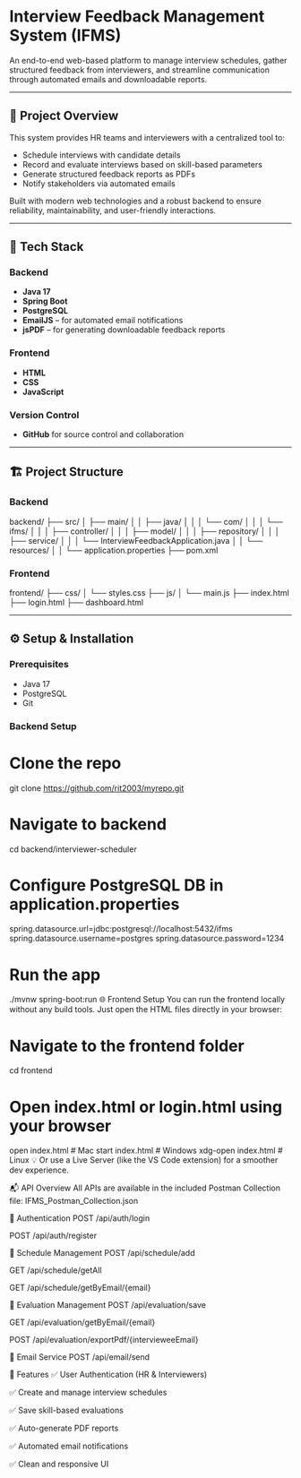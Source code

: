 # Interview Feedback Management System (IFMS)

An end-to-end web-based platform to manage interview schedules, gather structured feedback from interviewers, and streamline communication through automated emails and downloadable reports.

---

## 📌 Project Overview

This system provides HR teams and interviewers with a centralized tool to:
- Schedule interviews with candidate details
- Record and evaluate interviews based on skill-based parameters
- Generate structured feedback reports as PDFs
- Notify stakeholders via automated emails

Built with modern web technologies and a robust backend to ensure reliability, maintainability, and user-friendly interactions.

---

## 🚀 Tech Stack

### Backend
- **Java 17**
- **Spring Boot**
- **PostgreSQL**
- **EmailJS** – for automated email notifications
- **jsPDF** – for generating downloadable feedback reports

### Frontend
- **HTML**
- **CSS**
- **JavaScript**

### Version Control
- **GitHub** for source control and collaboration

---

## 🏗️ Project Structure

### Backend
backend/ ├── src/ │ ├── main/ │ │ ├── java/ │ │ │ └── com/ │ │ │ └── ifms/ │ │ │ ├── controller/ │ │ │ ├── model/ │ │ │ ├── repository/ │ │ │ ├── service/ │ │ │ └── InterviewFeedbackApplication.java │ │ └── resources/ │ │ └── application.properties ├── pom.xml

### Frontend
frontend/ ├── css/ │ └── styles.css ├── js/ │ └── main.js ├── index.html ├── login.html ├── dashboard.html

---

## ⚙️ Setup & Installation

### Prerequisites
- Java 17
- PostgreSQL
- Git

### Backend Setup
# Clone the repo
git clone https://github.com/rit2003/myrepo.git

# Navigate to backend
cd backend/interviewer-scheduler

# Configure PostgreSQL DB in application.properties
spring.datasource.url=jdbc:postgresql://localhost:5432/ifms
spring.datasource.username=postgres
spring.datasource.password=1234

# Run the app
./mvnw spring-boot:run
🌐 Frontend Setup
You can run the frontend locally without any build tools. Just open the HTML files directly in your browser:

# Navigate to the frontend folder
cd frontend

# Open index.html or login.html using your browser
open index.html    # Mac
start index.html   # Windows
xdg-open index.html # Linux
💡 Or use a Live Server (like the VS Code extension) for a smoother dev experience.

📬 API Overview
All APIs are available in the included Postman Collection file: IFMS_Postman_Collection.json

🔐 Authentication
POST /api/auth/login

POST /api/auth/register

📅 Schedule Management
POST /api/schedule/add

GET /api/schedule/getAll

GET /api/schedule/getByEmail/{email}

📝 Evaluation Management
POST /api/evaluation/save

GET /api/evaluation/getByEmail/{email}

POST /api/evaluation/exportPdf/{intervieweeEmail}

📧 Email Service
POST /api/email/send

🧩 Features
✅ User Authentication (HR & Interviewers)

✅ Create and manage interview schedules

✅ Save skill-based evaluations

✅ Auto-generate PDF reports

✅ Automated email notifications

✅ Clean and responsive UI

